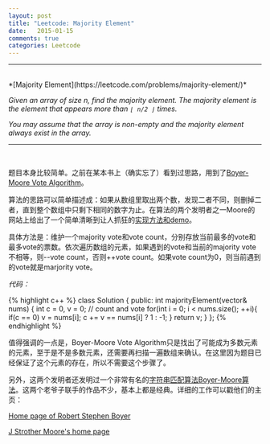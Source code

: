 ```yaml
---
layout: post
title: "Leetcode: Majority Element"
date:   2015-01-15
comments: true
categories: Leetcode
---
```


***
<br />
*[Majority Element](https://leetcode.com/problems/majority-element/)*

*Given an array of size n, find the majority element. The majority element is the element that appears more than `⌊ n/2 ⌋` times.*

*You may assume that the array is non-empty and the majority element always exist in the array.*

***
<br />

题目本身比较简单。之前在某本书上（确实忘了）看到过思路，用到了[Boyer-Moore Vote Algorithm](https://en.wikipedia.org/wiki/Boyer-Moore_Majority_Vote_Algorithm)。

算法的思路可以简单描述成：如果从数组里取出两个数，发现二者不同，则删掉二者，直到整个数组中只剩下相同的数字为止。在算法的两个发明者之一Moore的网站上给出了一个简单清晰到让人抓狂的[实现方法和demo](http://www.cs.utexas.edu/~moore/best-ideas/mjrty/index.html)。

具体方法是：维护一个majority vote和vote count，分别存放当前最多的vote和最多vote的票数。依次遍历数组的元素，如果遇到的vote和当前的majority vote不相等，则--vote count，否则++vote count。如果vote count为0，则当前遇到的vote就是marjority vote。

*代码：*

{% highlight c++ %}
class Solution {
public:
    int majorityElement(vector<int>& nums) {
        int c = 0, v = 0; // count and vote
        for(int i = 0; i < nums.size(); ++i){
            if(c == 0) v = nums[i];
            c += v == nums[i] ? 1 : -1;
        }
        return v;
    }
};
{% endhighlight %}

值得强调的一点是，Boyer-Moore Vote Algorithm只是找出了可能成为多数元素的元素，至于是不是多数元素，还需要再扫描一遍数组来确认。在这里因为题目已经保证了这个元素的存在，所以不需要这个步骤了。

另外，这两个发明者还发明过一个非常有名的[字符串匹配算法Boyer-Moore算法](https://en.wikipedia.org/wiki/Boyer%E2%80%93Moore_string_search_algorithm)。这两个老爷子联手的作品不少，基本上都是经典。详细的工作可以戳他们的主页：

[Home page of Robert Stephen Boyer](http://www.cs.utexas.edu/~boyer/)

[J Strother Moore's home page](http://www.cs.utexas.edu/users/moore/)


